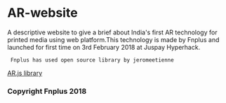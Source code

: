 # AR-website
A descriptive website to give a brief about India's first AR technology for printed media using web platform.This technology is made by Fnplus and launched for first time on 3rd February 2018 at Juspay Hyperhack.

```
 Fnplus has used open source library by jeromeetienne 
```
[AR.js library](https://github.com/jeromeetienne/AR.js)

### Copyright Fnplus 2018

